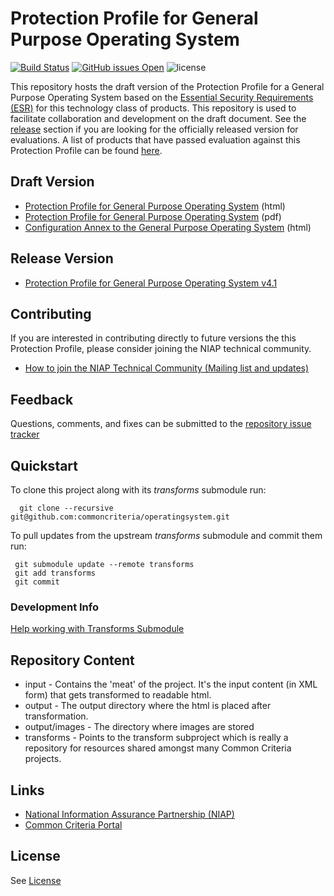 Protection Profile for General Purpose Operating System 
===============
[![Build Status](https://travis-ci.org/commoncriteria/operatingsystem.svg?branch=master)](https://travis-ci.org/commoncriteria/operatingsystem)
[![GitHub issues Open](https://img.shields.io/github/issues/commoncriteria/operatingsystem.svg?maxAge=2592000)](https://github.com/commoncriteria/operatingsystem/issues) 
![license](https://img.shields.io/badge/license-Unlicensed-blue.svg)

This repository hosts the draft version of the Protection Profile for a General Purpose Operating System based on the 
[Essential Security Requirements (ESR)](http://common-criteria.rhcloud.com/operatingsystem/output/operatingsystem-esr.html) for this technology class of 
products. This repository is used to facilitate collaboration and development on the draft document. 
See the [release](#Release-Version) section if you are looking for the officially released version for evaluations. 
A list of products that have passed evaluation against this Protection Profile can be found [here](https://www.niap-ccevs.org/Profile/Info.cfm?id=400).

## Draft Version

* [Protection Profile for General Purpose Operating System](http://common-criteria.rhcloud.com/operatingsystem/output/operatingsystem-release.html) (html)
* [Protection Profile for General Purpose Operating System](http://common-criteria.rhcloud.com/operatingsystem/output/operatingsystem-release.pdf) (pdf)
* [Configuration Annex to the General Purpose Operating System](http://common-criteria.rhcloud.com/operatingsystem/output/configannex.html) (html)

## Release Version

* [Protection Profile for General Purpose Operating System v4.1](https://www.niap-ccevs.org/Profile/Info.cfm?id=400)

## Contributing

If you are interested in contributing directly to future versions the this Protection Profile, please consider joining the NIAP technical community.
* [How to join the NIAP Technical Community (Mailing list and updates)](https://www.niap-ccevs.org/NIAP_Evolution/tech_communities.cfm)

## Feedback

Questions, comments, and fixes can be submitted to the [repository issue tracker](https://github.com/commoncriteria/operatingsystem/issues)

## Quickstart
To clone this project along with its _transforms_ submodule run:

````
  git clone --recursive git@github.com:commoncriteria/operatingsystem.git
````
To pull updates from the upstream _transforms_ submodule and commit them run:
````
 git submodule update --remote transforms
 git add transforms
 git commit
````

### Development Info
[Help working with Transforms Submodule](https://github.com/commoncriteria/transforms/wiki/Working-with-Transforms-as-a-Submodule)

## Repository Content
* input - Contains the 'meat' of the project. It's the input content (in XML form) that gets transformed to readable html.
* output - The output directory where the html is placed after transformation.
* output/images - The directory where images are stored
* transforms - Points to the transform subproject which is really a repository for resources shared amongst many Common Criteria projects.

## Links 
* [National Information Assurance Partnership (NIAP)](https://www.niap-ccevs.org/)
* [Common Criteria Portal](https://www.commoncriteriaportal.org/)

## License

See [License](./LICENSE)

